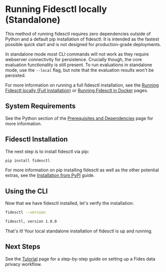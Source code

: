 # Running Fidesctl locally (Standalone)

This method of running fidesctl requires zero dependencies outside of Python and a default pip installation of fidesctl. It is intended as the fastest possible quick start and is not designed for production-grade deployments.

In standalone mode most CLI commands will not work as they require webserver connectivity for persistence. Crucially though, the core evaluation functionality is still present. To run evaluations in standalone mode, use the `--local` flag, but note that the evaluation results won't be persisted.

For more information on running a full fidesctl installation, see the [Running Fidesctl locally (Full Installation)](local_full.md) or [Running Fidesctl in Docker](docker.md) pages.

## System Requirements

See the Python section of the [Prerequisites and Dependencies](../installation/prerequisites_dependencies.md) page for more information.

## Fidesctl Installation

The next step is to install fidesctl via pip:

```sh
pip install fidesctl
```

For more information on pip installing fidesctl as well as the other potential extras, see the [Installation from PyPI](../installation/pypi.md) guide.

## Using the CLI

Now that we have fidesctl installed, let's verify the installation:

```sh title="Command"
fidesctl --version
```

```txt title="Expected Output"
fidesctl, version 1.0.0
```

That's it! Your local standalone installation of fidesctl is up and running.

## Next Steps

See the [Tutorial](../tutorial/index.md) page for a step-by-step guide on setting up a Fides data privacy workflow.
